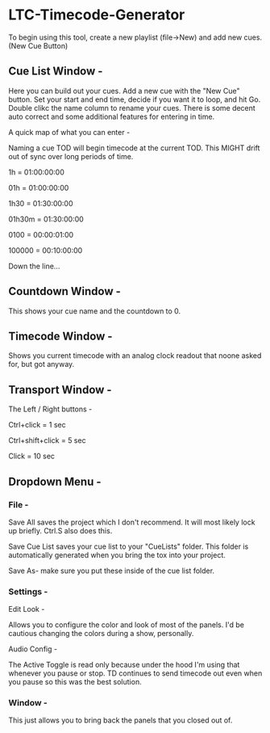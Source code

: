 # LTC-Timecode-Generator

To begin using this tool, create a new playlist (file->New) and add new cues. (New Cue Button)

## Cue List Window - 

Here you can build out your cues. Add a new cue with the "New Cue" button. Set your start and end time, decide if you want it to loop, and hit Go.  Double clikc the name column to rename your cues.
There is some decent auto correct and some additional features for entering in time.

A quick map of what you can enter - 

Naming a cue TOD will begin timecode at the current TOD. This MIGHT drift out of sync over long periods of time.

1h = 01:00:00:00

01h = 01:00:00:00

1h30 = 01:30:00:00

01h30m = 01:30:00:00

0100 = 00:00:01:00

100000 = 00:10:00:00

Down the line...

## Countdown Window - 

This shows your cue name and the countdown to 0.

## Timecode Window - 

Shows you current timecode with an analog clock readout that noone asked for, but got anyway.

## Transport Window - 

The Left / Right buttons - 

Ctrl+click = 1 sec

Ctrl+shift+click = 5 sec

Click = 10 sec

## Dropdown Menu -

### File - 

Save All saves the project which I don't recommend. It will most likely lock up briefly.  Ctrl.S also does this.

Save Cue List saves your cue list to your "CueLists" folder. This folder is automatically generated when you bring the tox into your project. 

Save As- make sure you put these inside of the cue list folder.

### Settings - 

Edit Look - 

Allows you to configure the color and look of most of the panels. I'd be cautious changing the colors during a show, personally.

Audio Config - 

The Active Toggle is read only because under the hood I'm using that whenever you pause or stop. TD continues to send timecode out even when you pause so this was the best solution.

### Window - 

This just allows you to bring back the panels that you closed out of.




